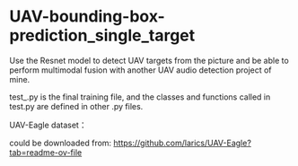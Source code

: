 # UAV-bounding-box-prediction_single_target
Use the Resnet model to detect UAV targets from the picture and be able to perform multimodal fusion with another UAV audio detection project of mine.

test_.py is the final training file, and the classes and functions called in test.py are defined in other .py files.

UAV-Eagle dataset：

could be downloaded from:
https://github.com/larics/UAV-Eagle?tab=readme-ov-file
